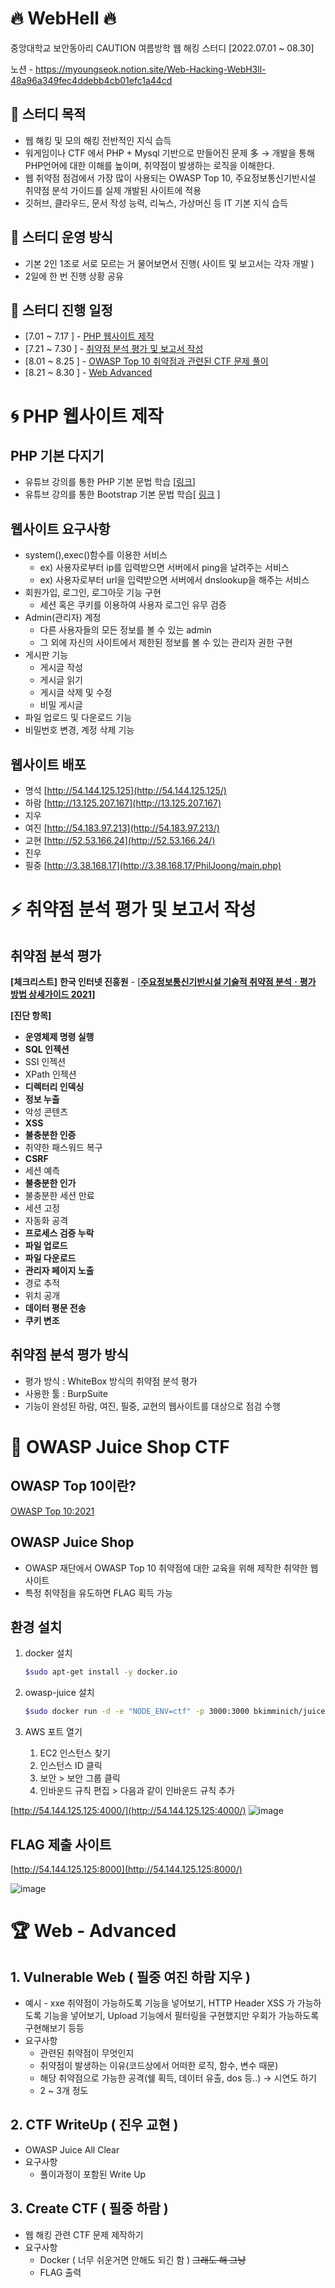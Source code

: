 # 🔥 WebHell 🔥
중앙대학교 보안동아리 CAUTION 여름방학 웹 해킹 스터디 [2022.07.01 ~ 08.30]

노션 - https://myoungseok.notion.site/Web-Hacking-WebH3ll-48a96a349fec4ddebb4cb01efc1a44cd

## 🐳 스터디 목적 

- 웹 해킹 및 모의 해킹 전반적인 지식 습득
- 워게임이나 CTF 에서 PHP + Mysql 기반으로 만들어진 문제 多  → 개발을 통해 PHP언어에 대한 이해를 높이며, 취약점이 발생하는 로직을 이해한다.
- 웹 취약점 점검에서 가장 많이 사용되는 OWASP Top 10, 주요정보통신기반시설 취약점 분석 가이드를 실제 개발된 사이트에 적용
- 깃허브, 클라우드, 문서 작성 능력, 리눅스, 가상머신 등 IT 기본 지식 습득

## 🐤 스터디 운영 방식
- 기본 2인 1조로 서로 모르는 거 물어보면서 진행( 사이트 및 보고서는 각자 개발 )
- 2일에 한 번 진행 상황 공유

## 🐢 스터디 진행 일정
- [7.01 ~ 7.17 ] - [PHP 웹사이트 제작](#-php-웹사이트-제작)
- [7.21 ~ 7.30 ] - [취약점 분석 평가 및 보고서 작성](#-취약점-분석-평가-및-보고서-작성)
- [8.01 ~ 8.25 ] - [OWASP Top 10 취약점과 관련된 CTF 문제 풀이](#-owasp-juice-shop-ctf)
- [8.21 ~ 8.30 ] - [Web Advanced](#-web---advanced)

# 🌀 PHP 웹사이트 제작
## PHP 기본 다지기

- 유튜브 강의를 통한 PHP 기본 문법 학습 [[링크](https://www.youtube.com/watch?v=_P68ImcE6VU&list=PLLtzrE3hP5SQQGi8R_SFe-_JpqJ-bAbBY&index=1)]
- 유튜브 강의를 통한 Bootstrap 기본 문법 학습[ [링크](https://www.youtube.com/watch?v=5ETqQWvwXV4) ]

## 웹사이트 요구사항

- system(),exec()함수를 이용한 서비스
    - ex) 사용자로부터 ip를 입력받으면 서버에서 ping을 날려주는 서비스
    - ex) 사용자로부터 url을 입력받으면 서버에서 dnslookup을 해주는 서비스
- 회원가입, 로그인, 로그아웃 기능 구현
    - 세션 혹은 쿠키를 이용하여 사용자 로그인 유무 검증
- Admin(관리자) 계정
    - 다른 사용자들의 모든 정보를 볼 수 있는 admin
    - 그 외에 자신의 사이트에서 제한된 정보를 볼 수 있는 관리자 권한 구현
- 게시판 기능
    - 게시글 작성
    - 게시글 읽기
    - 게시글 삭제 및 수정
    - 비밀 게시글
- 파일 업로드 및 다운로드 기능
- 비밀번호 변경, 계정 삭제 기능

## 웹사이트 배포

- 명석 [http://54.144.125.125](http://54.144.125.125/)
- 하람 [http://13.125.207.167](http://13.125.207.167)
- 지우
- 여진 [http://54.183.97.213](http://54.183.97.213/)
- 교현 [http://52.53.166.24](http://52.53.166.24/)
- 진우
- 필중 [http://3.38.168.17](http://3.38.168.17/PhilJoong/main.php)

# ⚡ 취약점 분석 평가 및 보고서 작성

## 취약점 분석 평가

**[체크리스트]**
**한국 인터넷 진흥원** - [**[주요정보통신기반시설 기술적 취약점 분석ㆍ평가 방법 상세가이드 2021](https://www.krcert.or.kr/data/guideView.do?bulletin_writing_sequence=35988)]**

**[진단 항목]**

- **운영체제 명령 실행**
- **SQL 인젝션**
- SSI 인젝션
- XPath 인젝션
- **디렉터리 인덱싱**
- **정보 누출**
- 악성 콘텐츠
- **XSS**
- **불충분한 인증**
- 취약한 패스워드 복구
- **CSRF**
- 세션 예측
- **불충분한 인가**
- 불충분한 세션 만료
- 세션 고정
- 자동화 공격
- **프로세스 검증 누락**
- **파일 업로드**
- **파일 다운로드**
- **관리자 페이지 노출**
- 경로 추적
- 위치 공개
- **데이터 평문 전송**
- **쿠키 변조**

## 취약점 분석 평가 방식
- 평가 방식 : WhiteBox 방식의 취약점 분석 평가
- 사용한 툴 : BurpSuite
- 기능이 완성된 하람, 여진, 필중, 교현의 웹사이트를 대상으로 점검 수행


# 🌟 OWASP Juice Shop CTF
## OWASP Top 10이란?
[OWASP Top 10:2021](https://owasp.org/Top10/)

## OWASP Juice Shop
- OWASP 재단에서 OWASP Top 10 취약점에 대한 교육을 위해 제작한 취약한 웹사이트
- 특정 취약점을 유도하면 FLAG 획득 가능

## 환경 설치
1. docker 설치
    
    ```bash
    $sudo apt-get install -y docker.io
    ```
    
2. owasp-juice 설치
    
    ```bash
    $sudo docker run -d -e "NODE_ENV=ctf" -p 3000:3000 bkimminich/juice-shop
    ```
    

3. AWS 포트 열기
    1. EC2 인스턴스 찾기
    2. 인스턴스 ID 클릭       
    3. 보안 > 보안 그룹 클릭
    4. 인바운드 규칙 편집 > 다음과 같이 인바운드 규칙 추가

[http://54.144.125.125:4000/](http://54.144.125.125:4000/)
![image](https://user-images.githubusercontent.com/33647663/185735629-769e8706-1bbd-42bb-ad71-eb4dcf44d96b.png)

## FLAG 제출 사이트
[http://54.144.125.125:8000](http://54.144.125.125:8000/)

![image](https://user-images.githubusercontent.com/33647663/185735676-8aa04901-b509-48d9-88a7-24e96855ba17.png)

# 🏆 Web - Advanced
## 1. Vulnerable Web ( 필중 여진 하람 지우 )

- 예시 - xxe 취약점이 가능하도록 기능을 넣어보기, HTTP Header XSS 가 가능하도록 기능을 넣어보기, Upload 기능에서 필터링을 구현했지만 우회가 가능하도록 구현해보기 등등
- 요구사항
    - 관련된 취약점이 무엇인지
    - 취약점이 발생하는 이유(코드상에서 어떠한 로직, 함수, 변수 때문)
    - 해당 취약점으로 가능한 공격(쉘 획득, 데이터 유출, dos 등..) → 시연도 하기
    - 2 ~ 3개 정도

## 2. CTF WriteUp ( 진우 교현 )

- OWASP Juice All Clear
- 요구사항
    - 풀이과정이 포함된 Write Up

## 3. Create CTF ( 필중 하람 )

- 웹 해킹 관련 CTF 문제 제작하기
- 요구사항
    - Docker ( 너무 쉬운거면 안해도 되긴 함 ) ~~그래도 해 그냥~~
    - FLAG 출력

